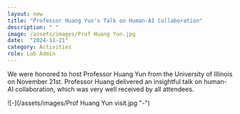 ```yaml
---
layout: new
title: "Professor Huang Yun's Talk on Human-AI Collaboration"
description: " "
image: /assets/images/Prof Huang Yun.jpg
date:  "2024-11-21"
category: Activities
role: Lab Admin
---
```

We were honored to host Professor Huang Yun from the University of Illinois on November 21st. Professor Huang delivered an insightful talk on human-AI collaboration, which was very well received by all attendees.

![-](/assets/images/Prof Huang Yun visit.jpg "-")